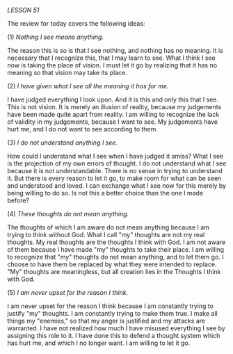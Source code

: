 *LESSON 51*

The review for today covers the following ideas:

(1) *Nothing I see means anything.*

The reason this is so is that I see nothing, and nothing has no meaning. It is necessary that I recognize this, that I may learn to see. What I think I see now is taking the place of vision. I must let it go by realizing that it has no meaning so that vision may take its place.

(2) *I have given what I see all the meaning it has for me.*

I have judged everything I look upon. And it is this and only this that I see. This is not vision. It is merely an illusion of reality, because my judgements have been made quite apart from reality. I am willing to recognize the lack of validity in my judgements, because I want to see. My judgements have hurt me, and I do not want to see according to them.

(3) *I do not understand anything I see.*

How could I understand what I see when I have judged it amiss? What I see is the projection of my own errors of thought. I do not understand what I see because it is not understandable. There is no sense in trying to understand it. But there is every reason to let it go, to make room for what can be seen and understood and loved. I can exchange what I see now for this merely by being willing to do so. Is not this a better choice than the one I made before?

(4) *These thoughts do not mean anything.*

The thoughts of which I am aware do not mean anything because I am trying to think without God. What I call "my" thoughts are not my real thoughts. My real thoughts are the thoughts I think with God. I am not aware of them because I have made "my" thoughts to take their place. I am willing to recognize that "my" thoughts do not mean anything, and to let them go. I choose to have them be replaced by what they were intended to replace. "My" thoughts are meaningless, but all creation lies in the Thoughts I think with God.

(5) *I am never upset for the reason I think.*

I am never upset for the reason I think because I am constantly trying to justify "my" thoughts. I am constantly trying to make them true. I make all things my "enemies," so that my anger is justified and my attacks are warranted. I have not realized how much I have misused everything I see by assigning this role to it. I have done this to defend a thought system which has hurt me, and which I no longer want. I am willing to let it go.